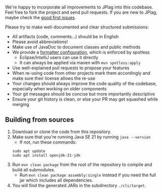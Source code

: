 We're happy to incorporate all improvements to JPlag into this codebase. Feel free to fork the project and send pull requests.
If you are new to JPlag, maybe check the [good first issues](https://github.com/jplag/jplag/issues?q=is%3Aissue+is%3Aopen+label%3A%22good+first+issue%22).

Please try to make well-documented and clear structured submissions:
* All artifacts (code, comments...) should be in English
* Please avoid abbreviations!
* Make use of JavaDoc to document classes and public methods
* We provide a [formatter configuration](https://github.com/jplag/JPlag/blob/master/formatter.xml), which is enforced by spotless
    * Eclipse/IntelliJ users can use it directly
    * It can always be applied via maven with `mvn spotless:apply`
* Use well-explained pull requests to propose your features
* When re-using code from other projects mark them accordingly and make sure their license allows the re-use
* Your changes should always improve the code quality of the codebase, especially when working on older components
* Your git messages should be concise but more importantly descriptive
* Ensure your git history is clean, or else your PR may get squashed while merging

## Building from sources 
1. Download or clone the code from this repository.
2. Make sure that you're running Java SE 21 by running `java --version`
     - If not, run these commands:
   ```
   sudo apt update
   sudo apt install openjdk-21-jdk
   ```
3. Run `mvn clean package` from the root of the repository to compile and build all submodules.
   - Run `mvn clean package assembly:single` instead if you need the full jar which includes all dependencies.
4. You will find the generated JARs in the subdirectory `./cli/target`.

